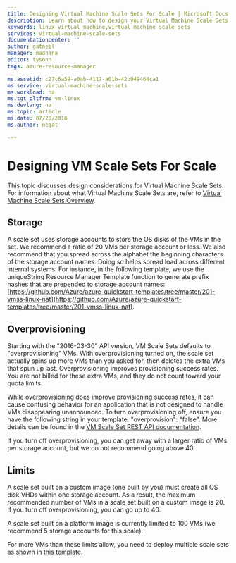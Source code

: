 ```yaml
---
title: Designing Virtual Machine Scale Sets For Scale | Microsoft Docs
description: Learn about how to design your Virtual Machine Scale Sets for scale
keywords: linux virtual machine,virtual machine scale sets
services: virtual-machine-scale-sets
documentationcenter: ''
author: gatneil
manager: madhana
editor: tysonn
tags: azure-resource-manager

ms.assetid: c27c6a59-a0ab-4117-a01b-42b049464ca1
ms.service: virtual-machine-scale-sets
ms.workload: na
ms.tgt_pltfrm: vm-linux
ms.devlang: na
ms.topic: article
ms.date: 07/28/2016
ms.author: negat

---
```

# Designing VM Scale Sets For Scale
This topic discusses design considerations for Virtual Machine Scale Sets. For information about what Virtual Machine Scale Sets are, refer to [Virtual Machine Scale Sets Overview](virtual-machine-scale-sets-overview.md).

## Storage
A scale set uses storage accounts to store the OS disks of the VMs in the set. We recommend a ratio of 20 VMs per storage account or less. We also recommend that you spread across the alphabet the beginning characters of the storage account names. Doing so helps spread load across different internal systems. For instance, in the following template, we use the uniqueString Resource Manager Template function to generate prefix hashes that are prepended to storage account names: [https://github.com/Azure/azure-quickstart-templates/tree/master/201-vmss-linux-nat](https://github.com/Azure/azure-quickstart-templates/tree/master/201-vmss-linux-nat).

## Overprovisioning
Starting with the "2016-03-30" API version, VM Scale Sets defaults to "overprovisioning" VMs. With overprovisioning turned on, the scale set actually spins up more VMs than you asked for, then deletes the extra VMs that spun up last. Overprovisioning improves provisioning success rates. You are not billed for these extra VMs, and they do not count toward your quota limits.

While overprovisioning does improve provisioning success rates, it can cause confusing behavior for an application that is not designed to handle VMs disappearing unannounced. To turn overprovisioning off, ensure you have the following string in your template: "overprovision": "false". More details can be found in the [VM Scale Set REST API documentation](https://msdn.microsoft.com/library/azure/mt589035.aspx).

If you turn off overprovisioning, you can get away with a larger ratio of VMs per storage account, but we do not recommend going above 40.

## Limits
A scale set built on a custom image (one built by you) must create all OS disk VHDs within one storage account. As a result, the maximum recommended number of VMs in a scale set built on a custom image is 20. If you turn off overprovisioning, you can go up to 40.

A scale set built on a platform image is currently limited to 100 VMs (we recommend 5 storage accounts for this scale).

For more VMs than these limits allow, you need to deploy multiple scale sets as shown in [this template](https://github.com/Azure/azure-quickstart-templates/tree/master/301-custom-images-at-scale).

